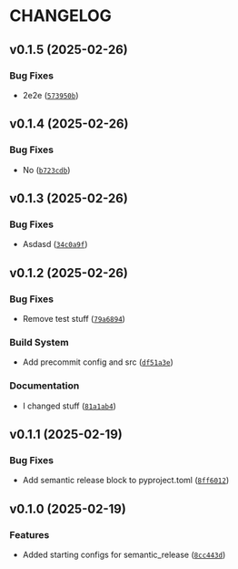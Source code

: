 # CHANGELOG


## v0.1.5 (2025-02-26)

### Bug Fixes

- 2e2e
  ([`573950b`](https://gitlab.com/dpm42/semantic_release_test/-/commit/573950b969330704d0db02421dbbddd22ad14b21))


## v0.1.4 (2025-02-26)

### Bug Fixes

- No
  ([`b723cdb`](https://gitlab.com/dpm42/semantic_release_test/-/commit/b723cdb4b29eb10862acf5db128d09d8301e9976))


## v0.1.3 (2025-02-26)

### Bug Fixes

- Asdasd
  ([`34c0a9f`](https://gitlab.com/dpm42/semantic_release_test/-/commit/34c0a9f5dbdd641f5a7544609aee9fc97e2eaf8b))


## v0.1.2 (2025-02-26)

### Bug Fixes

- Remove test stuff
  ([`79a6894`](https://gitlab.com/dpm42/semantic_release_test/-/commit/79a6894316ec393749659ab74d3777963ea72479))

### Build System

- Add precommit config and src
  ([`df51a3e`](https://gitlab.com/dpm42/semantic_release_test/-/commit/df51a3ee4d881bb37d9b1b0dc0c749650f6b8cba))

### Documentation

- I changed stuff
  ([`81a1ab4`](https://gitlab.com/dpm42/semantic_release_test/-/commit/81a1ab4b715a70aa9cc4bc01bb6a83af66167963))


## v0.1.1 (2025-02-19)

### Bug Fixes

- Add semantic release block to pyproject.toml
  ([`8ff6012`](https://gitlab.com/dpm42/semantic_release_test/-/commit/8ff601226c12d464df9fd0445b475afa32531c55))


## v0.1.0 (2025-02-19)

### Features

- Added starting configs for semantic_release
  ([`8cc443d`](https://gitlab.com/dpm42/semantic_release_test/-/commit/8cc443d0efb2d89f01ed3316490215fd4f499834))
